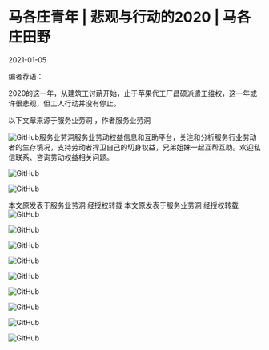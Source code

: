 # 马各庄青年 | 悲观与行动的2020 | 马各庄田野

2021-01-05

编者荐语：

2020的这一年，从建筑工讨薪开始，止于苹果代工厂昌硕派遣工维权，这一年或许很悲观，但工人行动并没有停止。

以下文章来源于服务业劳洞 ，作者服务业劳洞

![GitHub](https://chinadigitaltimes.net/chinese/files/2021/01/post-661119-5ff3d6b2e9330.)服务业劳洞服务业劳动权益信息和互助平台，关注和分析服务行业劳动者的生存境况，支持劳动者捍卫自己的切身权益，兄弟姐妹一起互帮互助。欢迎私信联系、咨询劳动权益相关问题。

![GitHub](https://chinadigitaltimes.net/chinese/files/2021/01/post-661119-5ff3d6b63b74b.)

![GitHub](https://chinadigitaltimes.net/chinese/files/2021/01/post-661119-5ff3d6b958c32.)

本文原发表于服务业劳洞 经授权转载 本文原发表于服务业劳洞 经授权转载![GitHub](https://chinadigitaltimes.net/chinese/files/2021/01/post-661119-5ff3d6bc7f9c7.)

![GitHub](https://chinadigitaltimes.net/chinese/files/2021/01/post-661119-5ff3d6bfb0a84.)

![GitHub](https://chinadigitaltimes.net/chinese/files/2021/01/post-661119-5ff3d6c343870.)

![GitHub](https://chinadigitaltimes.net/chinese/files/2021/01/post-661119-5ff3d6c65eea0.)

![GitHub](https://chinadigitaltimes.net/chinese/files/2021/01/post-661119-5ff3d6ca16899.)

![GitHub](https://chinadigitaltimes.net/chinese/files/2021/01/post-661119-5ff3d6ce9c965.)

![GitHub](https://chinadigitaltimes.net/chinese/files/2021/01/post-661119-5ff3d6d37863c.)

![GitHub](https://chinadigitaltimes.net/chinese/files/2021/01/post-661119-5ff3d6d686b49.)

![GitHub](https://chinadigitaltimes.net/chinese/files/2021/01/post-661119-5ff3d6da68af6.)

